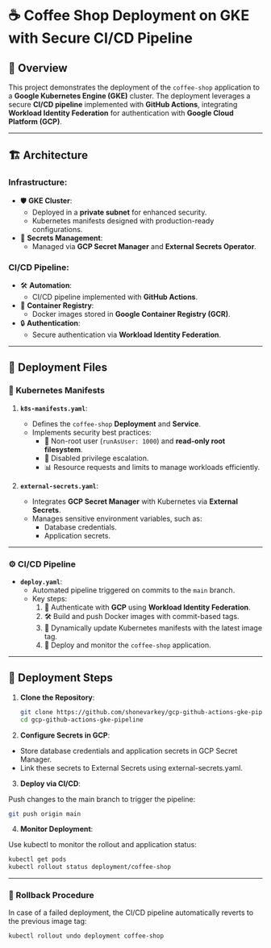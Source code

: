 # ☕ Coffee Shop Deployment on GKE with Secure CI/CD Pipeline

## 📖 Overview

This project demonstrates the deployment of the `coffee-shop` application to a **Google Kubernetes Engine (GKE)** cluster. The deployment leverages a secure **CI/CD pipeline** implemented with **GitHub Actions**, integrating **Workload Identity Federation** for authentication with **Google Cloud Platform (GCP)**.

---

## 🏗️ Architecture

### **Infrastructure**:
- 🛡️ **GKE Cluster**:
  - Deployed in a **private subnet** for enhanced security.
  - Kubernetes manifests designed with production-ready configurations.
- 🔑 **Secrets Management**:
  - Managed via **GCP Secret Manager** and **External Secrets Operator**.

### **CI/CD Pipeline**:
- 🛠️ **Automation**:
  - CI/CD pipeline implemented with **GitHub Actions**.
- 🚀 **Container Registry**:
  - Docker images stored in **Google Container Registry (GCR)**.
- 🔒 **Authentication**:
  - Secure authentication via **Workload Identity Federation**.

---

## 📂 Deployment Files

### 📝 Kubernetes Manifests

1. **`k8s-manifests.yaml`**:
   - Defines the `coffee-shop` **Deployment** and **Service**.
   - Implements security best practices:
     - 👤 Non-root user (`runAsUser: 1000`) and **read-only root filesystem**.
     - 🚫 Disabled privilege escalation.
     - 📊 Resource requests and limits to manage workloads efficiently.

2. **`external-secrets.yaml`**:
   - Integrates **GCP Secret Manager** with Kubernetes via **External Secrets**.
   - Manages sensitive environment variables, such as:
     - Database credentials.
     - Application secrets.

---

### ⚙️ CI/CD Pipeline

- **`deploy.yaml`**:
  - Automated pipeline triggered on commits to the `main` branch.
  - Key steps:
    1. 🔑 Authenticate with **GCP** using **Workload Identity Federation**.
    2. 🛠️ Build and push Docker images with commit-based tags.
    3. 📝 Dynamically update Kubernetes manifests with the latest image tag.
    4. 🚀 Deploy and monitor the `coffee-shop` application.

---

## 🚀 Deployment Steps

1. **Clone the Repository**:

   ```bash
   git clone https://github.com/shonevarkey/gcp-github-actions-gke-pipeline.git
   cd gcp-github-actions-gke-pipeline
   ```
   
3. **Configure Secrets in GCP**:

- Store database credentials and application secrets in GCP Secret Manager.
- Link these secrets to External Secrets using external-secrets.yaml.

3. **Deploy via CI/CD**:

Push changes to the main branch to trigger the pipeline:

```bash
git push origin main
```

4. **Monitor Deployment**:

Use kubectl to monitor the rollout and application status:

```bash
kubectl get pods
kubectl rollout status deployment/coffee-shop
```
---

 ### 🔄 Rollback Procedure
 
In case of a failed deployment, the CI/CD pipeline automatically reverts to the previous image tag:

```bash
kubectl rollout undo deployment coffee-shop 
```

